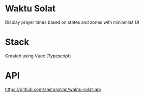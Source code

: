 # Waktu Solat
Display prayer times based on states and zones with miniamlist UI

# Stack
Created using Vuex (Typescript)

# API
https://github.com/zaimramlan/waktu-solat-api
